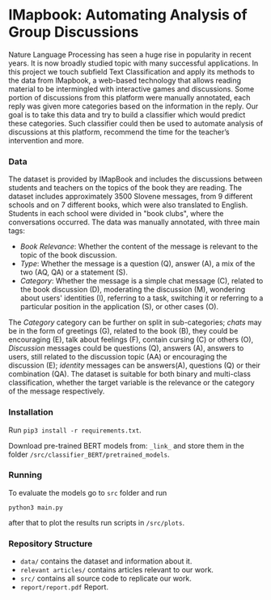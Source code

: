 # IMapbook: Automating Analysis of Group Discussions

Nature Language Processing has seen a huge rise in popularity in 
recent years. It is now broadly studied topic with many successful 
applications. In this project we touch subfield Text Classification 
and apply its methods to the data from IMapbook, a web-based
technology that allows reading material to be intermingled with interactive 
games and discussions. Some portion of discussions from this platform were manually 
annotated, each reply was given more categories based on the information in the 
reply. Our goal is to  take this data and try to build a classifier which would 
predict these categories. Such classifier could then be used to automate analysis 
of discussions at this platform, recommend the time for the teacher’s intervention
and more.

### Data

The dataset is provided by IMapBook and includes the discussions between students and teachers
on the topics of the book they are reading. The dataset includes approximately 3500 Slovene messages, 
from 9 different schools and on 7 different books, which were also translated to English. 
Students in each school were divided in "book clubs", where the conversations occurred.
The data was manually annotated, with three main tags:

*  _Book Relevance_: Whether the content of the message is relevant to the topic of the book discussion.
* _Type_: Whether the message is a question (Q), answer (A), a mix of the two (AQ, QA) or a statement (S).
* _Category_: Whether the message is a simple chat message (C), related to the book discussion (D), 
moderating the discussion (M), wondering about users' identities (I), referring to a task, switching 
it or referring to a particular position in the application (S), or other cases (O).

The _Category_ category can be further on split in sub-categories; _chats_ may be in the form of greetings (G), 
related to the book (B), they could be encouraging (E), talk about feelings (F), contain cursing (C) or others (O), 
_Discussion_ messages could be questions (Q), answers (A), answers to users, still related to the discussion topic (AA) 
or encouraging the discussion (E); _identity_ messages can be answers(A), questions (Q) or their combination (QA).
The dataset is suitable for both binary and multi-class classification, whether the target variable is the relevance
 or the category of the message respectively.

### Installation

Run `pip3 install -r requirements.txt`.

Download pre-trained BERT models from: `_link_` and store them in the folder `/src/classifier_BERT/pretrained_models`.

### Running

To evaluate the models go to `src` folder and run

```
python3 main.py
``` 

after that to plot the results run scripts in `/src/plots`.

### Repository Structure

* `data/` contains the dataset and information about it. 
* `relevant articles/` contains articles relevant to our work.
* `src/` contains all source code to replicate our work.
* `report/report.pdf` Report. 
